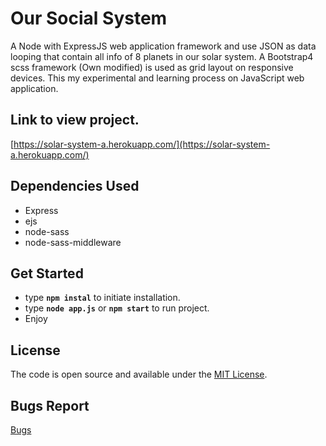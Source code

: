 # Our Social System

A Node with ExpressJS web application framework and use JSON as data looping that contain all info of 8 planets in our solar system.  A Bootstrap4 scss framework (Own modified) is used as grid layout on responsive devices. This my experimental and learning process on JavaScript web application. 

## Link to view project. 
[https://solar-system-a.herokuapp.com/](https://solar-system-a.herokuapp.com/)

## Dependencies Used

- Express
- ejs
- node-sass
- node-sass-middleware

## Get Started

- type **`npm instal`** to initiate installation.
- type  **`node app.js`** or **`npm start`** to run project. 
- Enjoy

## License

The code is open source and available under the [MIT License](https://github.com/aprather51/Solar_System/blob/master/LICENSE.md).

## Bugs Report

[Bugs](https://github.com/aprather51/Solar_System/issues)







